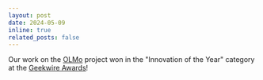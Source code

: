 ```yaml
---
layout: post
date: 2024-05-09
inline: true
related_posts: false
---
```


Our work on the [OLMo](https://allenai.org/olmo) project won in the "Innovation of the Year" category at the [Geekwire Awards](https://www.geekwire.com/2024/geekwire-awards-2024-revealed-winners-bask-in-momentum-of-ai-and-potential-of-region/)!
